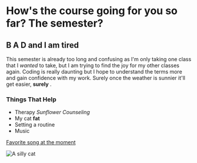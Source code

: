 # How's the course going for you so far? The semester?
## B A D and I am tired

This semester is already too long and confusing as I'm only taking one class that I *wanted* to take, but I am trying to find the joy for my other classes again. Coding is really daunting but I hope to understand the terms more and gain confidence with my work. Surely once the weather is sunnier it'll get easier, **surely** .

### Things That Help
- Therapy *Sunflower Counseling*
- My cat **fat**
- Setting a routine
- Music

[Favorite song at the moment](https://www.youtube.com/watch?v=Bn-3ICGjz0U&ab_channel=TheWeekndVEVO)

![A silly cat](https://tenor.com/view/oia-uia-oia-cat-uia-cat-catcultclassics-gif-12805916815008299407)
